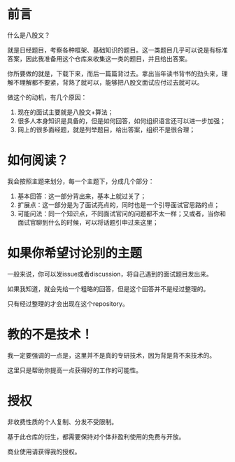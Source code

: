 # 前言

什么是八股文？

就是日经题目，考察各种框架、基础知识的题目。这一类题目几乎可以说是有标准答案，因此我准备用这个仓库来收集这一类的题目，并且给出答案。

你所要做的就是，下载下来，而后一篇篇背过去。拿出当年读书背书的劲头来，理解不理解都不要紧，背熟了就可以，能够把八股文面试应付过去就可以。

做这个的动机，有几个原因：
1. 现在的面试主要就是八股文+算法；
2. 很多人本身知识是具备的，但是如何回答，如何组织语言还可以进一步加强；
3. 网上的很多面经题，就是列举题目，给出答案，组织不是很合理；

# 如何阅读？

我会按照主题来划分，每一个主题下，分成几个部分：
1. 基本回答：这一部分背出来，基本上就过关了；
2. 扩展点：这一部分是为了面试亮点的，同时也是一个引导面试官思路的点；
3. 可能问法：同一个知识点，不同面试官问的问题都不太一样；又或者，当你和面试官聊到什么的时候，可以将话题引申过来这里；

# 如果你希望讨论别的主题

一般来说，你可以发issue或者discussion，将自己遇到的面试题目发出来。

如果我知道，就会先给一个粗略的回答，但是这个回答并不是经过整理的。

只有经过整理的才会出现在这个repository。

# 教的不是技术！

我一定要强调的一点是，这里并不是真的专研技术，因为背是背不来技术的。

这里只是帮助你提高一点获得好的工作的可能性。

# 授权

非收费性质的个人复制、分发不受限制。

基于此仓库的衍生，都需要保持对个体非盈利使用的免费与开放。

商业使用请获得我的授权。
